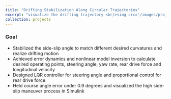 ```yaml
---
title: "Drifting Stabilization Along Circular Trajectories"
excerpt: "visualize the drifting trajectory <br/><img src='/images/projects/NTUT/drifting_architecture.png'>"
collection: projects
---
```


### Goal

* Stabilized the side-slip angle to match different desired curvatures and realize drifting motion
* Achieved error dynamics and nonlinear model inversion to calculate desired operating points, steering angle, yaw rate, rear drive force and longitudinal velocity
* Designed LQR controller for steering angle and proportional control for rear drive force
* Held course angle error under 0.9 degrees and visualized the high side-slip maneuver process in Simulink